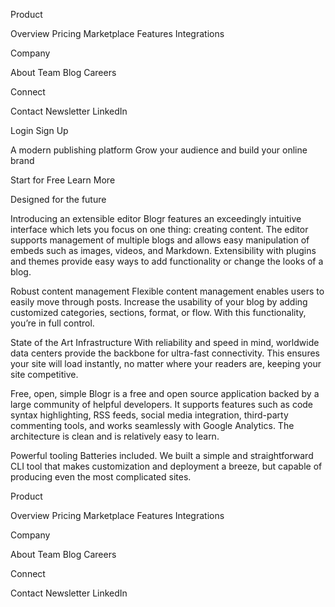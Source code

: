   Product

  Overview
  Pricing
  Marketplace
  Features
  Integrations

  Company

  About
  Team
  Blog
  Careers

  Connect

  Contact
  Newsletter
  LinkedIn

  Login
  Sign Up

  A modern publishing platform
  Grow your audience and build your online brand

  Start for Free
  Learn More

  Designed for the future

  Introducing an extensible editor
  Blogr features an exceedingly intuitive interface which lets you focus on one thing: creating content.
  The editor supports management of multiple blogs and allows easy manipulation of embeds such as images,
  videos, and Markdown. Extensibility with plugins and themes provide easy ways to add functionality or
  change the looks of a blog.

  Robust content management
  Flexible content management enables users to easily move through posts. Increase the usability of your blog
  by adding customized categories, sections, format, or flow. With this functionality, you’re in full control.

  State of the Art Infrastructure
  With reliability and speed in mind, worldwide data centers provide the backbone for ultra-fast connectivity.
  This ensures your site will load instantly, no matter where your readers are, keeping your site competitive.

  Free, open, simple
  Blogr is a free and open source application backed by a large community of helpful developers. It supports
  features such as code syntax highlighting, RSS feeds, social media integration, third-party commenting tools,
  and works seamlessly with Google Analytics. The architecture is clean and is relatively easy to learn.

  Powerful tooling
  Batteries included. We built a simple and straightforward CLI tool that makes customization and deployment a breeze,
  but
  capable of producing even the most complicated sites.

  Product

  Overview
  Pricing
  Marketplace
  Features
  Integrations

  Company

  About
  Team
  Blog
  Careers

  Connect

  Contact
  Newsletter
  LinkedIn